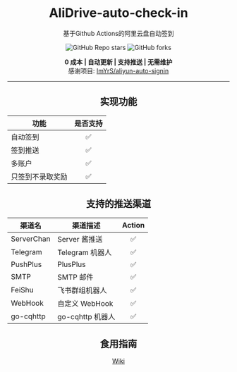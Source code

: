 <div align=center>

# AliDrive-auto-check-in  

基于Github Actions的阿里云盘自动签到  

<img alt="GitHub Repo stars" src="https://img.shields.io/github/stars/Cool-doc/AliDrive-auto-check-in">
<img alt="GitHub forks" src="https://img.shields.io/github/forks/Cool-doc/AliDrive-auto-check-in">  

**0 成本 | 自动更新 | 支持推送 | 无需维护**  
感谢项目: [ImYrS/aliyun-auto-signin](https://github.com/ImYrS/aliyun-auto-signin)  

---  
## 实现功能
  | 功能        | 是否支持 |
|-----------|:----:|
| 自动签到        |  ✅   |
| 签到推送      |  ✅   |
| 多账户       |  ✅   |
| 只签到不录取奖励       |  ✅   |

## 支持的推送渠道  

| 渠道名        | 渠道描述          | Action |
|------------|---------------|:------:|
| ServerChan | Server 酱推送    | ✅  |
| Telegram   | Telegram 机器人  | ✅  |
| PushPlus   | PlusPlus      | ✅  |
| SMTP       | SMTP 邮件       | ✅  |
| FeiShu     | 飞书群组机器人       | ✅  |
| WebHook    | 自定义 WebHook   | ✅  |
| go-cqhttp  | go-cqhttp 机器人 | ✅  |


## 食用指南  

[Wiki](https://github.com/Cool-doc/AliDrive-auto-check-in/wiki)

</div>
